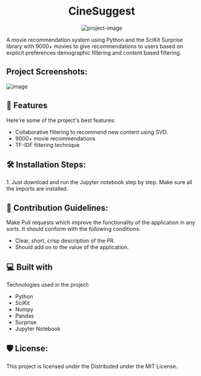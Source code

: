 <h1 align="center" id="title">CineSuggest</h1>

<p align="center"><img src="https://socialify.git.ci/fahaddalwai/CineSuggest/image?forks=1&amp;language=1&amp;logo=https%3A%2F%2Fspl.hevs.io%2Fspl-docs%2F_images%2Fsurprise.jpg&amp;name=1&amp;owner=1&amp;stargazers=1&amp;theme=Light" alt="project-image"></p>

<p id="description">A movie recommendation system using Python and the SciKit Surprise library with 9000+ movies to give recommendations to users based on explicit preferences demographic filtering and content based filtering.</p>

<h2>Project Screenshots:</h2>

![image](https://github.com/fahaddalwai/CineSuggest/assets/71600359/549fffb4-3416-4e73-8683-a9ef988256a3)


  
  
<h2>🧐 Features</h2>

Here're some of the project's best features:

*   Collaborative filtering to recommend new content using SVD.
*   9000+ movie recommendations
*   TF-IDF filtering technique

<h2>🛠️ Installation Steps:</h2>

<p>1. Just download and run the Jupyter notebook step by step. Make sure all the imports are installed.</p>

<h2>🍰 Contribution Guidelines:</h2>

Make Pull requests which improve the functionality of the application in any sorts. It should conform with the following conditions:

*   Clear, short, crisp description of the PR.
*   Should add on to the value of the application.


<h2>💻 Built with</h2>

Technologies used in the project:

*   Python
*   SciKit
*   Numpy
*   Pandas
*   Surprise
*   Jupyter Notebook

<h2>🛡️ License:</h2>

This project is licensed under the Distributed under the MIT License.
